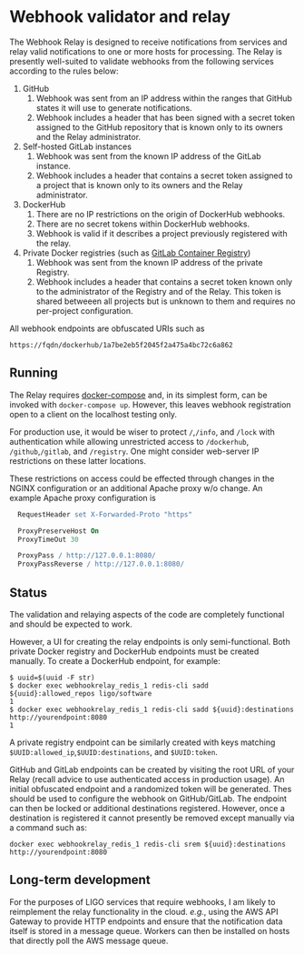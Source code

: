 # Webhook validator and relay

The Webhook Relay is designed to receive notifications from services and relay
valid notifications to one or more hosts for processing. The Relay is presently
well-suited to validate webhooks from the following services according to the
rules below:

1. GitHub
    1. Webhook was sent from an IP address within the ranges that GitHub states
       it will use to generate notifications.
    1. Webhook includes a header that has been signed with a secret token
       assigned to the GitHub repository that is known only to its owners and
       the Relay administrator.
1. Self-hosted GitLab instances
    1. Webhook was sent from the known IP address of the GitLab instance.
    1. Webhook includes a header that contains a secret token assigned to a
       project that is known only to its owners and the Relay administrator.
1. DockerHub
    1. There are no IP restrictions on the origin of DockerHub webhooks.
    1. There are no secret tokens within DockerHub webhooks.
    1. Webhook is valid if it describes a project previously registered with
       the relay.
1. Private Docker registries (such as [GitLab Container Registry](https://docs.gitlab.com/ce/user/project/container_registry.html))
    1. Webhook was sent from the known IP address of the private Registry.
    1. Webhook includes a header that contains a secret token known only to the
       administrator of the Registry and of the Relay. This token is shared
       betweeen all projects but is unknown to them and requires no per-project
       configuration.

All webhook endpoints are obfuscated URIs such as
```
https://fqdn/dockerhub/1a7be2eb5f2045f2a475a4bc72c6a862
```

## Running

The Relay requires [docker-compose](https://docs.docker.com/compose/install/)
and, in its simplest form, can be invoked with `docker-compose up`. However, this
leaves webhook registration open to a client on the localhost testing only.

For production use, it would be wiser to protect `/`,`/info`, and `/lock`
with authentication while allowing unrestricted access to `/dockerhub`,
`/github`,`/gitlab`, and `/registry`. One might consider web-server IP
restrictions on these latter locations.

These restrictions on access could be effected through changes in the NGINX
configuration or an additional Apache proxy w/o change. An example Apache
proxy configuration is
```apache
  RequestHeader set X-Forwarded-Proto "https"

  ProxyPreserveHost On
  ProxyTimeOut 30

  ProxyPass / http://127.0.0.1:8080/
  ProxyPassReverse / http://127.0.0.1:8080/
```

## Status
The validation and relaying aspects of the code are completely functional and
should be expected to work.

However, a UI for creating the relay endpoints is only semi-functional. Both
private Docker registry and DockerHub endpoints must be created manually. To
create a DockerHub endpoint, for example:
```shell
$ uuid=$(uuid -F str)
$ docker exec webhookrelay_redis_1 redis-cli sadd ${uuid}:allowed_repos ligo/software
1
$ docker exec webhookrelay_redis_1 redis-cli sadd ${uuid}:destinations http://yourendpoint:8080
1
```
A private registry endpoint can be similarly created with keys matching
`$UUID:allowed_ip`,`$UUID:destinations`, and `$UUID:token`.

GitHub and GitLab endpoints can be created by visiting the root URL of your
Relay (recall advice to use authenticated access in production usage). An
initial obfuscated endpoint and a randomized token will be generated. Thes
should be used to configure the webhook on GitHub/GitLab. The endpoint
can then be locked or additional destinations registered. However, once
a destination is registered it cannot presently be removed except manually via
a command such as:
```shell
docker exec webhookrelay_redis_1 redis-cli srem ${uuid}:destinations http://yourendpoint:8080
```

## Long-term development
For the purposes of LIGO services that require webhooks, I am likely to
reimplement the relay functionality in the cloud. _e.g._, using the AWS API
Gateway to provide HTTP endpoints and ensure that the notification data
itself is stored in a message queue. Workers can then be installed on hosts
that directly poll the AWS message queue.

